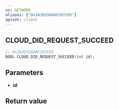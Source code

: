 ```yaml
---
ns: NETWORK
aliases: ["0x3A3D5568AF297CD5"]
apiset: client
---
```

## CLOUD_DID_REQUEST_SUCCEED

```c
// 0x3A3D5568AF297CD5
BOOL CLOUD_DID_REQUEST_SUCCEED(int id);
```


## Parameters
* **id**:

## Return value

